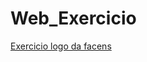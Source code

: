 # Web_Exercicio

[Exercicio logo da facens](https://jonathan147.github.io/Web_Exercicio/exercicios/helo.html)

